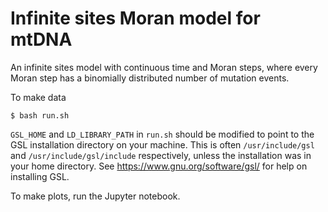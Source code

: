 # Infinite sites Moran model for mtDNA

An infinite sites model with continuous time and Moran steps, where every Moran step has a binomially distributed number of mutation events.

To make data

`$ bash run.sh`

`GSL_HOME` and `LD_LIBRARY_PATH` in `run.sh` should be modified to point to the GSL installation directory on your machine. This is often `/usr/include/gsl` and `/usr/include/gsl/include` respectively, unless the installation was in your home directory. See https://www.gnu.org/software/gsl/ for help on installing GSL.

To make plots, run the Jupyter notebook.